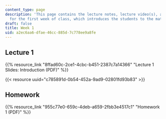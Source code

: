 ```yaml
---
content_type: page
description: 'This page contains the lecture notes, lecture video(s), and homework
  for the first week of class, which introduces the students to the material. '
draft: false
title: Week 1
uid: a2ec6aa6-dfae-46cc-885d-7c778ee9a8fe
---
```

## Lecture 1

{{% resource_link "8ffad60c-2ce1-4cbc-b451-2387c7a14366" "Lecture 1 Slides: Introduction (PDF)" %}}

{{< resource uuid="c785891d-0b54-452a-9ad9-02801fd93b83" >}}

## Homework

{{% resource_link "955c77e0-659c-4deb-a659-2fbb3e4517c1" "Homework 1 (PDF)" %}}